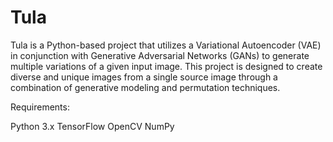 # Tula
Tula is a Python-based project that utilizes a Variational Autoencoder (VAE) in conjunction with Generative Adversarial Networks (GANs) to generate multiple variations of a given input image. This project is designed to create diverse and unique images from a single source image through a combination of generative modeling and permutation techniques.

Requirements:

Python 3.x
TensorFlow
OpenCV
NumPy
